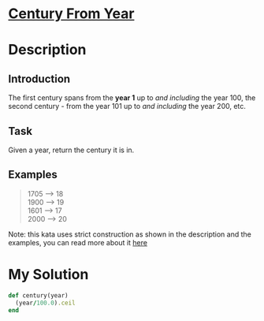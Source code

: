 # [Century From Year](https://www.codewars.com/kata/5a3fe3dde1ce0e8ed6000097)

# Description
## Introduction
The first century spans from the **year 1** up to _and including_ the year 100, the second century - from the year 101 
up to _and including_ the year 200, etc.

## Task
Given a year, return the century it is in.

## Examples
>1705 --> 18\
1900 --> 19\
1601 --> 17\
2000 --> 20

Note: this kata uses strict construction as shown in the description and the examples, you can read more about 
it [here](https://en.wikipedia.org/wiki/Century)
# My Solution
```ruby
def century(year)
  (year/100.0).ceil
end
```
